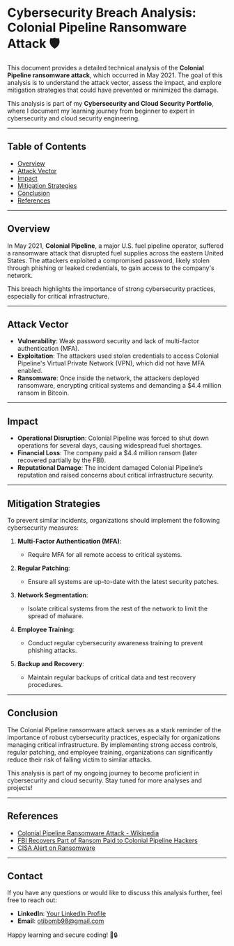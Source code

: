 # Cybersecurity Breach Analysis: Colonial Pipeline Ransomware Attack 🛡️

This document provides a detailed technical analysis of the **Colonial Pipeline ransomware attack**, which occurred in May 2021. The goal of this analysis is to understand the attack vector, assess the impact, and explore mitigation strategies that could have prevented or minimized the damage.

This analysis is part of my **Cybersecurity and Cloud Security Portfolio**, where I document my learning journey from beginner to expert in cybersecurity and cloud security engineering.

---

## Table of Contents

- [Overview](#overview)
- [Attack Vector](#attack-vector)
- [Impact](#impact)
- [Mitigation Strategies](#mitigation-strategies)
- [Conclusion](#conclusion)
- [References](#references)

---

## Overview

In May 2021, **Colonial Pipeline**, a major U.S. fuel pipeline operator, suffered a ransomware attack that disrupted fuel supplies across the eastern United States. The attackers exploited a compromised password, likely stolen through phishing or leaked credentials, to gain access to the company's network.

This breach highlights the importance of strong cybersecurity practices, especially for critical infrastructure.

---

## Attack Vector

- **Vulnerability**: Weak password security and lack of multi-factor authentication (MFA).
- **Exploitation**: The attackers used stolen credentials to access Colonial Pipeline's Virtual Private Network (VPN), which did not have MFA enabled.
- **Ransomware**: Once inside the network, the attackers deployed ransomware, encrypting critical systems and demanding a $4.4 million ransom in Bitcoin.

---

## Impact

- **Operational Disruption**: Colonial Pipeline was forced to shut down operations for several days, causing widespread fuel shortages.
- **Financial Loss**: The company paid a $4.4 million ransom (later recovered partially by the FBI).
- **Reputational Damage**: The incident damaged Colonial Pipeline’s reputation and raised concerns about critical infrastructure security.

---

## Mitigation Strategies

To prevent similar incidents, organizations should implement the following cybersecurity measures:

1. **Multi-Factor Authentication (MFA)**:
   - Require MFA for all remote access to critical systems.
   
2. **Regular Patching**:
   - Ensure all systems are up-to-date with the latest security patches.
   
3. **Network Segmentation**:
   - Isolate critical systems from the rest of the network to limit the spread of malware.
   
4. **Employee Training**:
   - Conduct regular cybersecurity awareness training to prevent phishing attacks.
   
5. **Backup and Recovery**:
   - Maintain regular backups of critical data and test recovery procedures.

---

## Conclusion

The Colonial Pipeline ransomware attack serves as a stark reminder of the importance of robust cybersecurity practices, especially for organizations managing critical infrastructure. By implementing strong access controls, regular patching, and employee training, organizations can significantly reduce their risk of falling victim to similar attacks.

This analysis is part of my ongoing journey to become proficient in cybersecurity and cloud security. Stay tuned for more analyses and projects!

---

## References

- [Colonial Pipeline Ransomware Attack - Wikipedia](https://en.wikipedia.org/wiki/Colonial_Pipeline_ransomware_attack)
- [FBI Recovers Part of Ransom Paid to Colonial Pipeline Hackers](https://www.fbi.gov/news/stories/fbi-recovers-part-of-ransom-paid-to-colonial-pipeline-hackers)
- [CISA Alert on Ransomware](https://www.cisa.gov/ransomware)

---

## Contact

If you have any questions or would like to discuss this analysis further, feel free to reach out:

- **LinkedIn**: [Your LinkedIn Profile](https://www.linkedin.com/in/tolootieno)
- **Email**: otibomb98@gmail.com

Happy learning and secure coding! 🚀🔒
